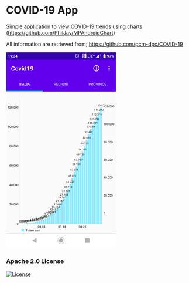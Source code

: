 # COVID-19 App
Simple application to view COVID-19 trends using charts (https://github.com/PhilJay/MPAndroidChart)

All information are retrieved from; https://github.com/pcm-dpc/COVID-19

<div class="row">
  <div class="column">
    <img src="https://github.com/ccodega/covid19app/blob/master/screenshot.png?raw=true" alt="COVID-19" data-canonical-src="https://github.com/ccodega/covid19app/blob/master/screenshot.png?raw=true" width="300"/>
  </div>
</div>

### Apache 2.0 License
[![License](https://img.shields.io/badge/License-Apache%202.0-yellowgreen.svg)](https://opensource.org/licenses/Apache-2.0)  
